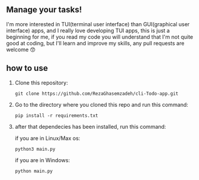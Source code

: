 ## Manage your tasks!

I'm more interested in TUI(terminal user interface) than GUI(graphical user interface) apps, and I really love developing TUI apps, this is just a beginning for me, if you read my code you will 
understand that I'm not quite good at coding, but I'll learn and improve my skills, any pull requests are welcome 😙

## how to use
1. Clone this repository:
   
   ```
   git clone https://github.com/RezaGhasemzadeh/cli-Todo-app.git
   ```
2. Go to the directory where you cloned this repo and run this command:

   ```
   pip install -r requirements.txt
   ```
3. after that dependecies has been installed, run this command:
   
   if you are in Linux/Max os:
   
   ```
   python3 main.py
   ```
   if you are in Windows:
   ```
   python main.py
   ```
